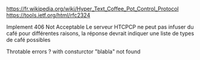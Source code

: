https://fr.wikipedia.org/wiki/Hyper_Text_Coffee_Pot_Control_Protocol
https://tools.ietf.org/html/rfc2324

Implement 406 Not Acceptable    Le serveur HTCPCP ne peut pas infuser du café pour différentes raisons, la réponse devrait indiquer une liste de types de café possibles

Throtable errors ? with consturctor "blabla" not found